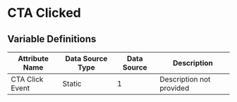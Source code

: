 # CTA Clicked

### 

## Variable Definitions

| Attribute Name|Data Source Type|Data Source|Description|
| --- | --- | --- | --- |
|CTA Click Event|Static|1|Description not provided|




